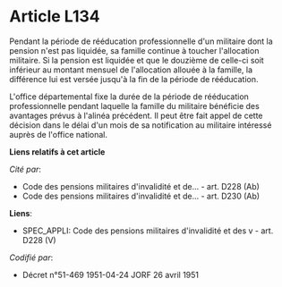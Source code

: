 # Article L134

Pendant la période de rééducation professionnelle d'un militaire dont la pension n'est pas liquidée, sa famille continue à
toucher l'allocation militaire. Si la pension est liquidée et que le douzième de celle-ci soit inférieur au montant mensuel
de l'allocation allouée à la famille, la différence lui est versée jusqu'à la fin de la période de rééducation.

L'office départemental fixe la durée de la période de rééducation professionnelle pendant laquelle la famille du militaire
bénéficie des avantages prévus à l'alinéa précédent. Il peut être fait appel de cette décision dans le délai d'un mois de sa
notification au militaire intéressé auprès de l'office national.

**Liens relatifs à cet article**

_Cité par_:

  - Code des pensions militaires d'invalidité et de... - art. D228 (Ab)
  - Code des pensions militaires d'invalidité et de... - art. D230 (Ab)

**Liens**:

  - SPEC_APPLI: Code des pensions militaires d'invalidité et des v - art. D228 (V)

_Codifié par_:

  - Décret n°51-469 1951-04-24 JORF 26 avril 1951
